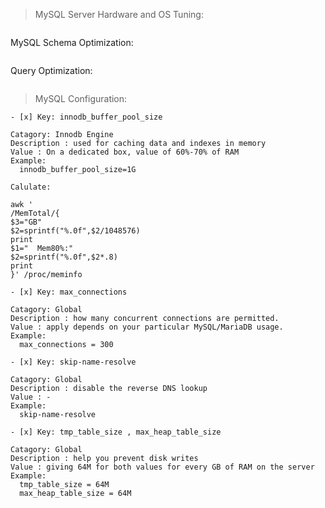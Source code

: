 > MySQL Server Hardware and OS Tuning:
```
```
MySQL Schema Optimization:
```
```
Query Optimization:
```
```
> MySQL Configuration:
```
- [x] Key: innodb_buffer_pool_size

Catagory: Innodb Engine
Description : used for caching data and indexes in memory
Value : On a dedicated box, value of 60%-70% of RAM
Example:
  innodb_buffer_pool_size=1G

Calulate:

awk '
/MemTotal/{
$3="GB"
$2=sprintf("%.0f",$2/1048576)
print
$1="  Mem80%:"
$2=sprintf("%.0f",$2*.8)
print
}' /proc/meminfo
```

```
- [x] Key: max_connections

Catagory: Global
Description : how many concurrent connections are permitted.
Value : apply depends on your particular MySQL/MariaDB usage.
Example:
  max_connections = 300
```

```
- [x] Key: skip-name-resolve

Catagory: Global
Description : disable the reverse DNS lookup 
Value : -
Example:
  skip-name-resolve
```

```
- [x] Key: tmp_table_size , max_heap_table_size

Catagory: Global
Description : help you prevent disk writes
Value : giving 64M for both values for every GB of RAM on the server
Example:
  tmp_table_size = 64M
  max_heap_table_size = 64M
```

